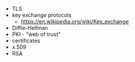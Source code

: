 - TLS
- key exchange protocols
    - https://en.wikipedia.org/wiki/Key_exchange
- Diffie-Hellman
- PKI - "web of trust"
- certificates
- x.509
- RSA
